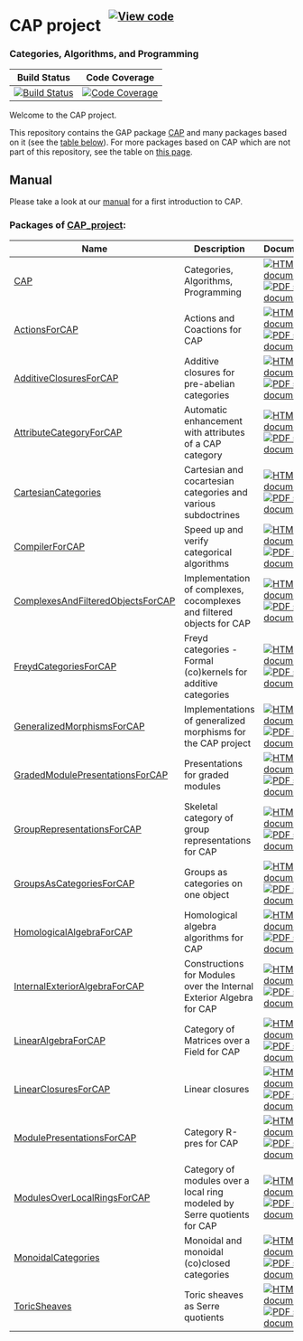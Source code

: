 <!-- BEGIN HEADER -->
# CAP project&ensp;<sup><sup>[![View code][code-img]][code-url]</sup></sup>

### Categories, Algorithms, and Programming

| Build Status | Code Coverage |
| ------------ | ------------- |
| [![Build Status][tests-img]][tests-url] | [![Code Coverage][codecov-img]][codecov-url] |

<!-- END HEADER -->

Welcome to the CAP project.

This repository contains the GAP package [CAP](CAP#readme) and many packages based on it (see the [table below](#packages-of-cap_project)). For more packages based on CAP which are not part of this repository, see the table on [this page](https://homalg-project.github.io/docs/CAP_project-based/).

## Manual

Please take a look at our [manual](https://github.com/homalg-project/CAP_project/raw/master/Manual/CAPManual.pdf) for a first introduction to CAP.

<!-- BEGIN FOOTER -->
### Packages of [CAP_project](/../../):
| Name | Description | Documentation |
| ---- | ----------- | ------------- |
| [CAP](CAP#readme) | Categories, Algorithms, Programming | [![HTML stable documentation][html-CAP-img]][html-CAP-url] [![PDF stable documentation][pdf-CAP-img]][pdf-CAP-url] |
| [ActionsForCAP](ActionsForCAP#readme) | Actions and Coactions for CAP | [![HTML stable documentation][html-ActionsForCAP-img]][html-ActionsForCAP-url] [![PDF stable documentation][pdf-ActionsForCAP-img]][pdf-ActionsForCAP-url] |
| [AdditiveClosuresForCAP](AdditiveClosuresForCAP#readme) | Additive closures for pre-abelian categories | [![HTML stable documentation][html-AdditiveClosuresForCAP-img]][html-AdditiveClosuresForCAP-url] [![PDF stable documentation][pdf-AdditiveClosuresForCAP-img]][pdf-AdditiveClosuresForCAP-url] |
| [AttributeCategoryForCAP](AttributeCategoryForCAP#readme) | Automatic enhancement with attributes of a CAP category | [![HTML stable documentation][html-AttributeCategoryForCAP-img]][html-AttributeCategoryForCAP-url] [![PDF stable documentation][pdf-AttributeCategoryForCAP-img]][pdf-AttributeCategoryForCAP-url] |
| [CartesianCategories](CartesianCategories#readme) | Cartesian and cocartesian categories and various subdoctrines | [![HTML stable documentation][html-CartesianCategories-img]][html-CartesianCategories-url] [![PDF stable documentation][pdf-CartesianCategories-img]][pdf-CartesianCategories-url] |
| [CompilerForCAP](CompilerForCAP#readme) | Speed up and verify categorical algorithms | [![HTML stable documentation][html-CompilerForCAP-img]][html-CompilerForCAP-url] [![PDF stable documentation][pdf-CompilerForCAP-img]][pdf-CompilerForCAP-url] |
| [ComplexesAndFilteredObjectsForCAP](ComplexesAndFilteredObjectsForCAP#readme) | Implementation of complexes, cocomplexes and filtered objects for CAP | [![HTML stable documentation][html-ComplexesAndFilteredObjectsForCAP-img]][html-ComplexesAndFilteredObjectsForCAP-url] [![PDF stable documentation][pdf-ComplexesAndFilteredObjectsForCAP-img]][pdf-ComplexesAndFilteredObjectsForCAP-url] |
| [FreydCategoriesForCAP](FreydCategoriesForCAP#readme) | Freyd categories - Formal (co)kernels for additive categories | [![HTML stable documentation][html-FreydCategoriesForCAP-img]][html-FreydCategoriesForCAP-url] [![PDF stable documentation][pdf-FreydCategoriesForCAP-img]][pdf-FreydCategoriesForCAP-url] |
| [GeneralizedMorphismsForCAP](GeneralizedMorphismsForCAP#readme) | Implementations of generalized morphisms for the CAP project | [![HTML stable documentation][html-GeneralizedMorphismsForCAP-img]][html-GeneralizedMorphismsForCAP-url] [![PDF stable documentation][pdf-GeneralizedMorphismsForCAP-img]][pdf-GeneralizedMorphismsForCAP-url] |
| [GradedModulePresentationsForCAP](GradedModulePresentationsForCAP#readme) | Presentations for graded modules | [![HTML stable documentation][html-GradedModulePresentationsForCAP-img]][html-GradedModulePresentationsForCAP-url] [![PDF stable documentation][pdf-GradedModulePresentationsForCAP-img]][pdf-GradedModulePresentationsForCAP-url] |
| [GroupRepresentationsForCAP](GroupRepresentationsForCAP#readme) | Skeletal category of group representations for CAP | [![HTML stable documentation][html-GroupRepresentationsForCAP-img]][html-GroupRepresentationsForCAP-url] [![PDF stable documentation][pdf-GroupRepresentationsForCAP-img]][pdf-GroupRepresentationsForCAP-url] |
| [GroupsAsCategoriesForCAP](GroupsAsCategoriesForCAP#readme) | Groups as categories on one object | [![HTML stable documentation][html-GroupsAsCategoriesForCAP-img]][html-GroupsAsCategoriesForCAP-url] [![PDF stable documentation][pdf-GroupsAsCategoriesForCAP-img]][pdf-GroupsAsCategoriesForCAP-url] |
| [HomologicalAlgebraForCAP](HomologicalAlgebraForCAP#readme) | Homological algebra algorithms for CAP | [![HTML stable documentation][html-HomologicalAlgebraForCAP-img]][html-HomologicalAlgebraForCAP-url] [![PDF stable documentation][pdf-HomologicalAlgebraForCAP-img]][pdf-HomologicalAlgebraForCAP-url] |
| [InternalExteriorAlgebraForCAP](InternalExteriorAlgebraForCAP#readme) | Constructions for Modules over the Internal Exterior Algebra for CAP | [![HTML stable documentation][html-InternalExteriorAlgebraForCAP-img]][html-InternalExteriorAlgebraForCAP-url] [![PDF stable documentation][pdf-InternalExteriorAlgebraForCAP-img]][pdf-InternalExteriorAlgebraForCAP-url] |
| [LinearAlgebraForCAP](LinearAlgebraForCAP#readme) | Category of Matrices over a Field for CAP | [![HTML stable documentation][html-LinearAlgebraForCAP-img]][html-LinearAlgebraForCAP-url] [![PDF stable documentation][pdf-LinearAlgebraForCAP-img]][pdf-LinearAlgebraForCAP-url] |
| [LinearClosuresForCAP](LinearClosuresForCAP#readme) | Linear closures | [![HTML stable documentation][html-LinearClosuresForCAP-img]][html-LinearClosuresForCAP-url] [![PDF stable documentation][pdf-LinearClosuresForCAP-img]][pdf-LinearClosuresForCAP-url] |
| [ModulePresentationsForCAP](ModulePresentationsForCAP#readme) | Category R-pres for CAP | [![HTML stable documentation][html-ModulePresentationsForCAP-img]][html-ModulePresentationsForCAP-url] [![PDF stable documentation][pdf-ModulePresentationsForCAP-img]][pdf-ModulePresentationsForCAP-url] |
| [ModulesOverLocalRingsForCAP](ModulesOverLocalRingsForCAP#readme) | Category of modules over a local ring modeled by Serre quotients for CAP | [![HTML stable documentation][html-ModulesOverLocalRingsForCAP-img]][html-ModulesOverLocalRingsForCAP-url] [![PDF stable documentation][pdf-ModulesOverLocalRingsForCAP-img]][pdf-ModulesOverLocalRingsForCAP-url] |
| [MonoidalCategories](MonoidalCategories#readme) | Monoidal and monoidal (co)closed categories | [![HTML stable documentation][html-MonoidalCategories-img]][html-MonoidalCategories-url] [![PDF stable documentation][pdf-MonoidalCategories-img]][pdf-MonoidalCategories-url] |
| [ToricSheaves](ToricSheaves#readme) | Toric sheaves as Serre quotients | [![HTML stable documentation][html-ToricSheaves-img]][html-ToricSheaves-url] [![PDF stable documentation][pdf-ToricSheaves-img]][pdf-ToricSheaves-url] |

[html-CAP-img]: https://img.shields.io/badge/🔗%20HTML-stable-blue.svg
[html-CAP-url]: https://homalg-project.github.io/CAP_project/CAP/doc/chap0_mj.html

[pdf-CAP-img]: https://img.shields.io/badge/🔗%20PDF-stable-blue.svg
[pdf-CAP-url]: https://homalg-project.github.io/CAP_project/CAP/download_pdf.html


[html-ActionsForCAP-img]: https://img.shields.io/badge/🔗%20HTML-stable-blue.svg
[html-ActionsForCAP-url]: https://homalg-project.github.io/CAP_project/ActionsForCAP/doc/chap0_mj.html

[pdf-ActionsForCAP-img]: https://img.shields.io/badge/🔗%20PDF-stable-blue.svg
[pdf-ActionsForCAP-url]: https://homalg-project.github.io/CAP_project/ActionsForCAP/download_pdf.html


[html-AdditiveClosuresForCAP-img]: https://img.shields.io/badge/🔗%20HTML-stable-blue.svg
[html-AdditiveClosuresForCAP-url]: https://homalg-project.github.io/CAP_project/AdditiveClosuresForCAP/doc/chap0_mj.html

[pdf-AdditiveClosuresForCAP-img]: https://img.shields.io/badge/🔗%20PDF-stable-blue.svg
[pdf-AdditiveClosuresForCAP-url]: https://homalg-project.github.io/CAP_project/AdditiveClosuresForCAP/download_pdf.html


[html-AttributeCategoryForCAP-img]: https://img.shields.io/badge/🔗%20HTML-stable-blue.svg
[html-AttributeCategoryForCAP-url]: https://homalg-project.github.io/CAP_project/AttributeCategoryForCAP/doc/chap0_mj.html

[pdf-AttributeCategoryForCAP-img]: https://img.shields.io/badge/🔗%20PDF-stable-blue.svg
[pdf-AttributeCategoryForCAP-url]: https://homalg-project.github.io/CAP_project/AttributeCategoryForCAP/download_pdf.html


[html-CartesianCategories-img]: https://img.shields.io/badge/🔗%20HTML-stable-blue.svg
[html-CartesianCategories-url]: https://homalg-project.github.io/CAP_project/CartesianCategories/doc/chap0_mj.html

[pdf-CartesianCategories-img]: https://img.shields.io/badge/🔗%20PDF-stable-blue.svg
[pdf-CartesianCategories-url]: https://homalg-project.github.io/CAP_project/CartesianCategories/download_pdf.html


[html-CompilerForCAP-img]: https://img.shields.io/badge/🔗%20HTML-stable-blue.svg
[html-CompilerForCAP-url]: https://homalg-project.github.io/CAP_project/CompilerForCAP/doc/chap0_mj.html

[pdf-CompilerForCAP-img]: https://img.shields.io/badge/🔗%20PDF-stable-blue.svg
[pdf-CompilerForCAP-url]: https://homalg-project.github.io/CAP_project/CompilerForCAP/download_pdf.html


[html-ComplexesAndFilteredObjectsForCAP-img]: https://img.shields.io/badge/🔗%20HTML-stable-blue.svg
[html-ComplexesAndFilteredObjectsForCAP-url]: https://homalg-project.github.io/CAP_project/ComplexesAndFilteredObjectsForCAP/doc/chap0_mj.html

[pdf-ComplexesAndFilteredObjectsForCAP-img]: https://img.shields.io/badge/🔗%20PDF-stable-blue.svg
[pdf-ComplexesAndFilteredObjectsForCAP-url]: https://homalg-project.github.io/CAP_project/ComplexesAndFilteredObjectsForCAP/download_pdf.html


[html-FreydCategoriesForCAP-img]: https://img.shields.io/badge/🔗%20HTML-stable-blue.svg
[html-FreydCategoriesForCAP-url]: https://homalg-project.github.io/CAP_project/FreydCategoriesForCAP/doc/chap0_mj.html

[pdf-FreydCategoriesForCAP-img]: https://img.shields.io/badge/🔗%20PDF-stable-blue.svg
[pdf-FreydCategoriesForCAP-url]: https://homalg-project.github.io/CAP_project/FreydCategoriesForCAP/download_pdf.html


[html-GeneralizedMorphismsForCAP-img]: https://img.shields.io/badge/🔗%20HTML-stable-blue.svg
[html-GeneralizedMorphismsForCAP-url]: https://homalg-project.github.io/CAP_project/GeneralizedMorphismsForCAP/doc/chap0_mj.html

[pdf-GeneralizedMorphismsForCAP-img]: https://img.shields.io/badge/🔗%20PDF-stable-blue.svg
[pdf-GeneralizedMorphismsForCAP-url]: https://homalg-project.github.io/CAP_project/GeneralizedMorphismsForCAP/download_pdf.html


[html-GradedModulePresentationsForCAP-img]: https://img.shields.io/badge/🔗%20HTML-stable-blue.svg
[html-GradedModulePresentationsForCAP-url]: https://homalg-project.github.io/CAP_project/GradedModulePresentationsForCAP/doc/chap0_mj.html

[pdf-GradedModulePresentationsForCAP-img]: https://img.shields.io/badge/🔗%20PDF-stable-blue.svg
[pdf-GradedModulePresentationsForCAP-url]: https://homalg-project.github.io/CAP_project/GradedModulePresentationsForCAP/download_pdf.html


[html-GroupRepresentationsForCAP-img]: https://img.shields.io/badge/🔗%20HTML-stable-blue.svg
[html-GroupRepresentationsForCAP-url]: https://homalg-project.github.io/CAP_project/GroupRepresentationsForCAP/doc/chap0_mj.html

[pdf-GroupRepresentationsForCAP-img]: https://img.shields.io/badge/🔗%20PDF-stable-blue.svg
[pdf-GroupRepresentationsForCAP-url]: https://homalg-project.github.io/CAP_project/GroupRepresentationsForCAP/download_pdf.html


[html-GroupsAsCategoriesForCAP-img]: https://img.shields.io/badge/🔗%20HTML-stable-blue.svg
[html-GroupsAsCategoriesForCAP-url]: https://homalg-project.github.io/CAP_project/GroupsAsCategoriesForCAP/doc/chap0_mj.html

[pdf-GroupsAsCategoriesForCAP-img]: https://img.shields.io/badge/🔗%20PDF-stable-blue.svg
[pdf-GroupsAsCategoriesForCAP-url]: https://homalg-project.github.io/CAP_project/GroupsAsCategoriesForCAP/download_pdf.html


[html-HomologicalAlgebraForCAP-img]: https://img.shields.io/badge/🔗%20HTML-stable-blue.svg
[html-HomologicalAlgebraForCAP-url]: https://homalg-project.github.io/CAP_project/HomologicalAlgebraForCAP/doc/chap0_mj.html

[pdf-HomologicalAlgebraForCAP-img]: https://img.shields.io/badge/🔗%20PDF-stable-blue.svg
[pdf-HomologicalAlgebraForCAP-url]: https://homalg-project.github.io/CAP_project/HomologicalAlgebraForCAP/download_pdf.html


[html-InternalExteriorAlgebraForCAP-img]: https://img.shields.io/badge/🔗%20HTML-stable-blue.svg
[html-InternalExteriorAlgebraForCAP-url]: https://homalg-project.github.io/CAP_project/InternalExteriorAlgebraForCAP/doc/chap0_mj.html

[pdf-InternalExteriorAlgebraForCAP-img]: https://img.shields.io/badge/🔗%20PDF-stable-blue.svg
[pdf-InternalExteriorAlgebraForCAP-url]: https://homalg-project.github.io/CAP_project/InternalExteriorAlgebraForCAP/download_pdf.html


[html-LinearAlgebraForCAP-img]: https://img.shields.io/badge/🔗%20HTML-stable-blue.svg
[html-LinearAlgebraForCAP-url]: https://homalg-project.github.io/CAP_project/LinearAlgebraForCAP/doc/chap0_mj.html

[pdf-LinearAlgebraForCAP-img]: https://img.shields.io/badge/🔗%20PDF-stable-blue.svg
[pdf-LinearAlgebraForCAP-url]: https://homalg-project.github.io/CAP_project/LinearAlgebraForCAP/download_pdf.html


[html-LinearClosuresForCAP-img]: https://img.shields.io/badge/🔗%20HTML-stable-blue.svg
[html-LinearClosuresForCAP-url]: https://homalg-project.github.io/CAP_project/LinearClosuresForCAP/doc/chap0_mj.html

[pdf-LinearClosuresForCAP-img]: https://img.shields.io/badge/🔗%20PDF-stable-blue.svg
[pdf-LinearClosuresForCAP-url]: https://homalg-project.github.io/CAP_project/LinearClosuresForCAP/download_pdf.html


[html-ModulePresentationsForCAP-img]: https://img.shields.io/badge/🔗%20HTML-stable-blue.svg
[html-ModulePresentationsForCAP-url]: https://homalg-project.github.io/CAP_project/ModulePresentationsForCAP/doc/chap0_mj.html

[pdf-ModulePresentationsForCAP-img]: https://img.shields.io/badge/🔗%20PDF-stable-blue.svg
[pdf-ModulePresentationsForCAP-url]: https://homalg-project.github.io/CAP_project/ModulePresentationsForCAP/download_pdf.html


[html-ModulesOverLocalRingsForCAP-img]: https://img.shields.io/badge/🔗%20HTML-stable-blue.svg
[html-ModulesOverLocalRingsForCAP-url]: https://homalg-project.github.io/CAP_project/ModulesOverLocalRingsForCAP/doc/chap0_mj.html

[pdf-ModulesOverLocalRingsForCAP-img]: https://img.shields.io/badge/🔗%20PDF-stable-blue.svg
[pdf-ModulesOverLocalRingsForCAP-url]: https://homalg-project.github.io/CAP_project/ModulesOverLocalRingsForCAP/download_pdf.html


[html-MonoidalCategories-img]: https://img.shields.io/badge/🔗%20HTML-stable-blue.svg
[html-MonoidalCategories-url]: https://homalg-project.github.io/CAP_project/MonoidalCategories/doc/chap0_mj.html

[pdf-MonoidalCategories-img]: https://img.shields.io/badge/🔗%20PDF-stable-blue.svg
[pdf-MonoidalCategories-url]: https://homalg-project.github.io/CAP_project/MonoidalCategories/download_pdf.html


[html-ToricSheaves-img]: https://img.shields.io/badge/🔗%20HTML-stable-blue.svg
[html-ToricSheaves-url]: https://homalg-project.github.io/CAP_project/ToricSheaves/doc/chap0_mj.html

[pdf-ToricSheaves-img]: https://img.shields.io/badge/🔗%20PDF-stable-blue.svg
[pdf-ToricSheaves-url]: https://homalg-project.github.io/CAP_project/ToricSheaves/download_pdf.html


[tests-img]: https://github.com/homalg-project/CAP_project/actions/workflows/Tests.yml/badge.svg?branch=master
[tests-url]: https://github.com/homalg-project/CAP_project/actions/workflows/Tests.yml?query=branch%3Amaster

[codecov-img]: https://codecov.io/gh/homalg-project/CAP_project/branch/master/graph/badge.svg
[codecov-url]: https://app.codecov.io/gh/homalg-project/CAP_project

[code-img]: https://img.shields.io/badge/-View%20code-blue?logo=github
[code-url]: https://github.com/homalg-project/CAP_project#top
<!-- END FOOTER -->
